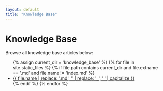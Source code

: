 ```yaml
---
layout: default
title: "Knowledge Base"
---
```


# Knowledge Base

Browse all knowledge base articles below:

<ul>
  {% assign current_dir = 'knowledge_base' %}
  {% for file in site.static_files %}
    {% if file.path contains current_dir and file.extname == '.md' and file.name != 'index.md' %}
      <li>
        <a href="{{ file.path | relative_url }}">{{ file.name | replace: '.md', '' | replace: '_', ' ' | capitalize }}</a>
      </li>
    {% endif %}
  {% endfor %}
</ul>
